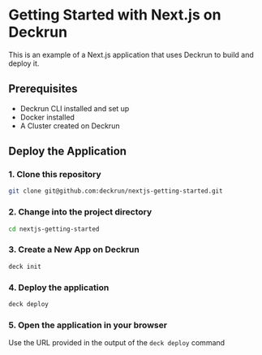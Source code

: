 # Getting Started with Next.js on Deckrun

This is an example of a Next.js application that uses Deckrun to build and deploy it.

## Prerequisites

- Deckrun CLI installed and set up
- Docker installed
- A Cluster created on Deckrun

## Deploy the Application

### 1. Clone this repository

```bash
git clone git@github.com:deckrun/nextjs-getting-started.git
```

### 2. Change into the project directory

```bash
cd nextjs-getting-started
```

### 3. Create a New App on Deckrun

```bash
deck init
```

### 4. Deploy the application

```bash
deck deploy
```

### 5. Open the application in your browser

Use the URL provided in the output of the `deck deploy` command
